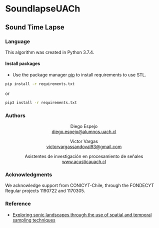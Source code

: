 # SoundlapseUACh 

## Sound Time Lapse



### Language
This algorithm was created in Python 3.7.4.

#### Install packages
- Use the package manager [pip](https://pip.pypa.io/en/stable/) to install requirements to use STL.

```bash
pip install -r requirements.txt  
```
or 
```bash
pip3 install -r requirements.txt  
```

### Authors
<p style="text-align:center">Diego Espejo <br>
<a href="mailto:diego.es
         pejo@alumnos.uach.cl">diego.espejo@alumnos.uach.cl</a><br>
<p style="text-align:center">Victor Vargas <br>
<a href="mailto:victorvargassandoval93@gmail.com">victorvargassandoval93@gmail.com</a><br>
<p style="text-align:center">Asistentes de investigación en procesamiento de señales <br>
<a href="http://www.acusticauach.cl">www.acusticauach.cl</a><br>

### Acknowledgments
We acknowledge support from CONICYT-Chile, through the FONDECYT Regular projects 1190722 and 1170305.

### Reference

- [Exploring sonic landscapes through the use of spatial and temporal sampling techniques](https://www.scopus.com/inward/record.uri?eid=2-s2.0-85040057168&partnerID=40&md5=143d58cf39b10da959a9b46660aa7984)
